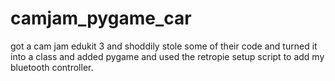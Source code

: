 # camjam_pygame_car

got a cam jam edukit 3 and shoddily stole some of their code and turned it into a class and added pygame and used the retropie setup script to add my bluetooth controller.
